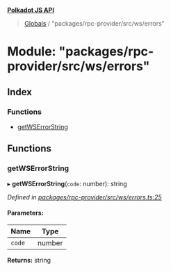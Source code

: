 **[Polkadot JS API](../README.md)**

> [Globals](../globals.md) / "packages/rpc-provider/src/ws/errors"

# Module: "packages/rpc-provider/src/ws/errors"

## Index

### Functions

* [getWSErrorString](_packages_rpc_provider_src_ws_errors_.md#getwserrorstring)

## Functions

### getWSErrorString

▸ **getWSErrorString**(`code`: number): string

*Defined in [packages/rpc-provider/src/ws/errors.ts:25](https://github.com/polkadot-js/api/blob/acb565d46/packages/rpc-provider/src/ws/errors.ts#L25)*

#### Parameters:

Name | Type |
------ | ------ |
`code` | number |

**Returns:** string

